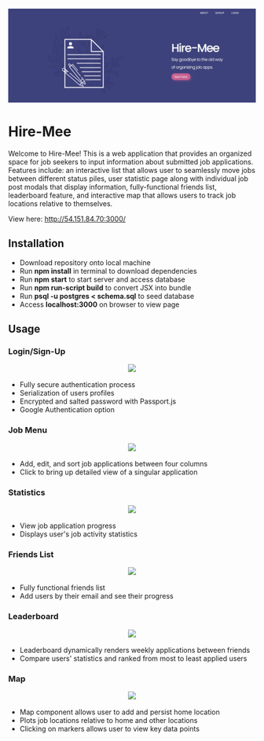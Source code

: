 <p align="center"><img src="demo.jpg"/></p>

# Hire-Mee

Welcome to Hire-Mee! This is a web application that provides an organized space for job seekers to input information about submitted job applications. Features include: an interactive list that allows user to seamlessly move jobs between different status piles, user statistic page along with individual job post modals that display information, fully-functional friends list, leaderboard feature, and interactive map that allows users to track job locations relative to themselves.

View here: http://54.151.84.70:3000/

## Installation

- Download repository onto local machine
- Run <b>npm install</b> in terminal to download dependencies
- Run <b>npm start</b> to start server and access database
- Run <b>npm run-script build</b> to convert JSX into bundle
- Run <b>psql -u postgres < schema.sql</b> to seed database
- Access <b>localhost:3000</b> on browser to view page

## Usage

<h3>Login/Sign-Up</h3>

<p align="center"><img src="https://i.imgur.com/qMvIrFw.gif"/><p>
  
- Fully secure authentication process
- Serialization of users profiles
- Encrypted and salted password with Passport.js
- Google Authentication option

<h3>Job Menu</h3>

<p align="center"><img src="https://i.imgur.com/gFNdO6e.gif"/><p>
  
- Add, edit, and sort job applications between four columns
- Click to bring up detailed view of a singular application

<h3>Statistics</h3>

<p align="center"><img src="https://i.imgur.com/CrddZ7n.gif"/><p>
  
- View job application progress
- Displays user's job activity statistics

<h3>Friends List</h3>

<p align="center"><img src=https://i.imgur.com/y7MSLak.gif"/><p>
  
- Fully functional friends list
- Add users by their email and see their progress

<h3>Leaderboard</h3>

<p align="center"><img src=https://i.imgur.com/gp2aXKP.gif"/><p>
  
- Leaderboard dynamically renders weekly applications between friends
- Compare users' statistics and ranked from most to least applied users

<h3>Map</h3>

<p align="center"><img src=https://i.imgur.com/52iCxvi.gif"/><p>
  
- Map component allows user to add and persist home location
- Plots job locations relative to home and other locations
- Clicking on markers allows user to view key data points
